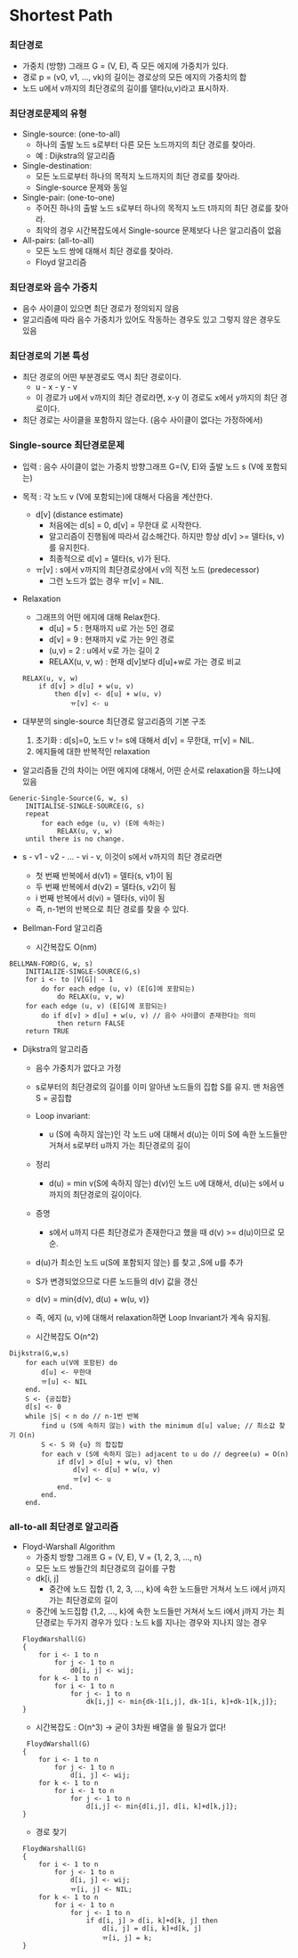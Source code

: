 # Shortest Path

### 최단경로
- 가중치 (방향) 그래프 G = (V, E), 즉 모든 에지에 가중치가 있다.
- 경로 p = (v0, v1, ..., vk)의 길이는 경로상의 모든 에지의 가중치의 합
- 노드 u에서 v까지의 최단경로의 길이를 델타(u,v)라고 표시하자.

### 최단경로문제의 유형
- Single-source: (one-to-all)
    - 하나의 출발 노드 s로부터 다른 모든 노드까지의 최단 경로를 찾아라.
    - 예 : Dijkstra의 알고리즘
- Single-destination:
    - 모든 노드로부터 하나의 목적지 노드까지의 최단 경로를 찾아라.
    - Single-source 문제와 동일
- Single-pair: (one-to-one)
    - 주어진 하나의 출발 노드 s로부터 하나의 목적지 노드 t까지의 최단 경로를 찾아라.
    - 최악의 경우 시간복잡도에서 Single-source 문제보다 나은 알고리즘이 없음
- All-pairs: (all-to-all)
    - 모든 노드 쌍에 대해서 최단 경로를 찾아라.
    - Floyd 알고리즘

### 최단경로와 음수 가중치
- 음수 사이클이 있으면 최단 경로가 정의되지 않음
- 알고리즘에 따라 음수 가중치가 있어도 작동하는 경우도 있고 그렇지 않은 경우도 있음

### 최단경로의 기본 특성
- 최단 경로의 어떤 부분경로도 역시 최단 경로이다.
    - u - x - y - v
    - 이 경로가 u에서 v까지의 최단 경로라면, x-y 이 경로도 x에서 y까지의 최단 경로이다.
- 최단 경로는 사이클을 포함하지 않는다. (음수 사이클이 없다는 가정하에서)

### Single-source 최단경로문제
- 입력 : 음수 사이클이 없는 가중치 방향그래프 G=(V, E)와 출발 노드 s (V에 포함되는)
- 목적 : 각 노드 v (V에 포함되는)에 대해서 다음을 계산한다.
    - d[v] (distance estimate)
        - 처음에는 d[s] = 0, d[v] = 무한대 로 시작한다.
        - 알고리즘이 진행됨에 따라서 감소해간다. 하지만 항상 d[v] >= 델타(s, v)를 유지힌다.
        - 최종적으로 d[v] = 델타(s, v)가 된다.
    - ㅠ[v] : s에서 v까지의 최단경로상에서 v의 직전 노드 (predecessor)
        - 그런 노드가 없는 경우 ㅠ[v] = NIL.

- Relaxation
    - 그래프의 어떤 에지에 대해 Relax한다. 
        - d[u] = 5 : 현재까지 u로 가는 5인 경로
        - d[v] = 9 : 현재까지 v로 가는 9인 경로
        - (u,v) = 2 : u에서 v로 가는 길이 2
        - RELAX(u, v, w) : 현재 d[v]보다 d[u]+w로 가는 경로 비교
    ```
    RELAX(u, v, w)
        if d[v] > d[u] + w(u, v)
            then d[v] <- d[u] + w(u, v)
                ㅠ[v] <- u
    ```
- 대부분의 single-source 최단경로 알고리즘의 기본 구조
    1. 초기화 : d[s]=0, 노드 v != s에 대해서 d[v] = 무한대, ㅠ[v] = NIL.
    2. 에지들에 대한 반복적인 relaxation
- 알고리즘들 간의 차이는 어떤 에지에 대해서, 어떤 순서로 relaxation을 하느냐에 있음
```
Generic-Single-Source(G, w, s)
    INITIALISE-SINGLE-SOURCE(G, s)
    repeat
        for each edge (u, v) (E에 속하는)
            RELAX(u, v, w)
    until there is no change.
```
- s - v1 - v2 - ... - vi - v, 이것이 s에서 v까지의 최단 경로라면 
    - 첫 번째 반복에서 d(v1) = 델타(s, v1)이 됨
    - 두 번째 반복에서 d(v2) = 델타(s, v2)이 됨
    - i 번째 반복에서 d(vi) = 델타(s, vi)이 됨
    - 즉, n-1번의 반복으로 최단 경로를 찾을 수 있다.

- Bellman-Ford 알고리즘
    - 시간복잡도 O(nm)
```
BELLMAN-FORD(G, w, s)
    INITIALIZE-SINGLE-SOURCE(G,s)
    for i <- to |V[G]| - 1
        do for each edge (u, v) (E[G]에 포함되는)
            do RELAX(u, v, w)
    for each edge (u, v) (E[G]에 포함되는)
        do if d[v] > d[u] + w(u, v) // 음수 사이클이 존재한다는 의미
            then return FALSE
    return TRUE
```

- Dijkstra의 알고리즘
    - 음수 가중치가 없다고 가정
    - s로부터의 최단경로의 길이를 이미 알아낸 노드들의 집합 S를 유지. 맨 처음엔 S = 공집합
    - Loop invariant:
        - u (S에 속하지 않는)인 각 노드 u에 대해서 d(u)는 이미 S에 속한 노드들만 거쳐서 s로부터 u까지 가는 최단경로의 길이
    - 정리
        - d(u) = min v(S에 속하지 않는) d(v)인 노드 u에 대해서, d(u)는 s에서 u까지의 최단경로의 길이이다.
    - 증명
        - s에서 u까지 다른 최단경로가 존재한다고 했을 때 d(v) >= d(u)이므로 모순.
    - d(u)가 최소인 노드 u(S에 포함되지 않는) 를 찾고 ,S에 u를 추가
    - S가 변경되었으므로 다른 노드들의 d(v) 값을 갱신
    - d(v) = min{d(v), d(u) + w(u, v)}
    - 즉, 에지 (u, v)에 대해서 relaxation하면 Loop Invariant가 계속 유지됨.

    - 시간복잡도 O(n^2)
```
Dijkstra(G,w,s)
    for each u(V에 포함된) do
        d[u] <- 무한대
        ㅠ[u] <- NIL
    end.
    S <- {공집합}
    d[s] <- 0
    while |S| < n do // n-1번 반복
        find u (S에 속하지 않는) with the minimum d[u] value; // 최소값 찾기 O(n)
        S <- S 와 {u} 의 합집합
        for each v (S에 속하지 않는) adjacent to u do // degree(u) = O(n)
            if d[v] > d[u] + w(u, v) then
                d[v] <- d[u] + w(u, v)
                ㅠ[v] <- u
            end.
        end.
    end.
```
### all-to-all 최단경로 알고리즘
- Floyd-Warshall Algorithm
    - 가중치 방향 그래프 G = (V, E), V = {1, 2, 3, ..., n}
    - 모든 노드 쌍들간의 최단경로의 길이를 구함
    - dk[i, j]
        - 중간에 노드 집합 {1, 2, 3, ..., k}에 속한 노드들만 거쳐서 노드 i에서 j까지 가는 최단경로의 길이
    - 중간에 노드집합 {1,2, ..., k}에 속한 노드들만 거쳐서 노드 i에서 j까지 가는 최단경로는 두가지 경우가 있다 : 노드 k를 지나는 경우와 지나지 않는 경우
    ```
    FloydWarshall(G)
    {
        for i <- 1 to n
            for j <- 1 to n
                d0[i, j] <- wij;
        for k <- 1 to n
            for i <- 1 to n
                for j <- 1 to n
                    dk[i,j] <- min{dk-1[i,j], dk-1[i, k]+dk-1[k,j]};
    }
    ```
    - 시간복잡도 : O(n^3) -> 굳이 3차원 배열을 쓸 필요가 없다!
    ```
     FloydWarshall(G)
    {
        for i <- 1 to n
            for j <- 1 to n
                d[i, j] <- wij;
        for k <- 1 to n
            for i <- 1 to n
                for j <- 1 to n
                    d[i,j] <- min{d[i,j], d[i, k]+d[k,j]};
    }
    ```
    - 경로 찾기
    ```
    FloydWarshall(G)
    {
        for i <- 1 to n
            for j <- 1 to n
                d[i, j] <- wij;
                ㅠ[i, j] <- NIL;
        for k <- 1 to n
            for i <- 1 to n
                for j <- 1 to n
                    if d[i, j] > d[i, k]+d[k, j] then
                        d[i, j] = d[i, k]+d[k, j] 
                        ㅠ[i, j] = k;
    }
    ```